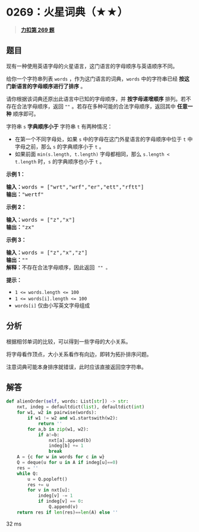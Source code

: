 # 0269：火星词典（★★）


> <u>**[力扣第 269 题](https://leetcode.cn/problems/alien-dictionary/)**</u>

## 题目

<p>现有一种使用英语字母的火星语言，这门语言的字母顺序与英语顺序不同。</p>

<p>给你一个字符串列表 <code>words</code> ，作为这门语言的词典，<code>words</code> 中的字符串已经 <strong>按这门新语言的字母顺序进行了排序</strong> 。</p>

<p>请你根据该词典还原出此语言中已知的字母顺序，并 <strong>按字母递增顺序</strong> 排列。若不存在合法字母顺序，返回 <code>""</code> 。若存在多种可能的合法字母顺序，返回其中 <strong>任意一种</strong> 顺序即可。</p>

<p>字符串 <code>s</code> <strong>字典顺序小于</strong> 字符串 <code>t</code> 有两种情况：</p>

<ul>
<li>在第一个不同字母处，如果 <code>s</code> 中的字母在这门外星语言的字母顺序中位于 <code>t</code> 中字母之前，那么 <code>s</code> 的字典顺序小于 <code>t</code> 。</li>
<li>如果前面 <code>min(s.length, t.length)</code> 字母都相同，那么 <code>s.length < t.length</code> 时，<code>s</code> 的字典顺序也小于 <code>t</code> 。</li>
</ul>



<p><strong>示例 1：</strong></p>

<pre>
<strong>输入：</strong>words = ["wrt","wrf","er","ett","rftt"]
<strong>输出：</strong>"wertf"
</pre>

<p><strong>示例 2：</strong></p>

<pre>
<strong>输入：</strong>words = ["z","x"]
<strong>输出：</strong>"zx"
</pre>

<p><strong>示例 3：</strong></p>

<pre>
<strong>输入：</strong>words = ["z","x","z"]
<strong>输出：</strong>""
<strong>解释：</strong>不存在合法字母顺序，因此返回 <code>"" 。</code>
</pre>



<p><strong>提示：</strong></p>

<ul>
<li><code>1 <= words.length <= 100</code></li>
<li><code>1 <= words[i].length <= 100</code></li>
<li><code>words[i]</code> 仅由小写英文字母组成</li>
</ul>


## 分析

根据相邻单词的比较，可以得到一些字母的大小关系。

将字母看作顶点，大小关系看作有向边，即转为拓扑排序问题。

注意词典可能本身排序就错误，此时应该直接返回空字符串。


## 解答

```python
def alienOrder(self, words: List[str]) -> str:
    nxt, indeg = defaultdict(list), defaultdict(int)
    for w1, w2 in pairwise(words):
        if w1 != w2 and w1.startswith(w2):
            return ''
        for a,b in zip(w1, w2):
            if a!=b:
                nxt[a].append(b)
                indeg[b] += 1
                break
    A = {c for w in words for c in w}
    Q = deque(u for u in A if indeg[u]==0)
    res = ''
    while Q:
        u = Q.popleft()
        res += u
        for v in nxt[u]:
            indeg[v] -= 1
            if indeg[v] == 0:
                Q.append(v)
    return res if len(res)==len(A) else ''
```
32 ms

